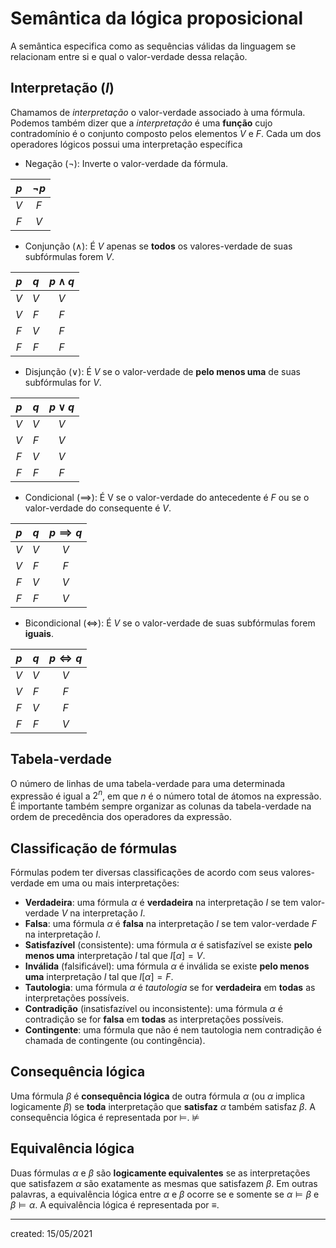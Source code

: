 # Semântica da lógica proposicional
A semântica especifica como as sequências válidas da linguagem se relacionam entre si e qual o valor-verdade dessa relação.

## Interpretação ($I$)
Chamamos de *interpretação* o valor-verdade associado à uma fórmula. Podemos também dizer que a *interpretação* é uma **função** cujo contradomínio é o conjunto composto pelos elementos $V$ e $F$.
Cada um dos operadores lógicos possui uma interpretação específica

- Negação ($\neg$): Inverte o valor-verdade da fórmula.

| $p$ | $\neg p$ |
|:---:|:--------:|
| $V$ |   $F$    |
| $F$ |   $V$    |

- Conjunção ($\land$): É $V$ apenas se **todos** os valores-verdade de suas subfórmulas forem $V$.

| $p$ | $q$ | $p \land q$ |
|:---:|:---:|:-----------:|
| $V$ | $V$ |     $V$     |
| $V$ | $F$ |     $F$     |
| $F$ | $V$ |     $F$     |
| $F$ | $F$ |     $F$     |

- Disjunção ($\lor$): É $V$ se o valor-verdade de **pelo menos uma** de suas subfórmulas for $V$.

| $p$ | $q$ | $p \lor q$ |
|:---:|:---:|:----------:|
| $V$ | $V$ |    $V$     |
| $V$ | $F$ |    $V$     |
| $F$ | $V$ |    $V$     |
| $F$ | $F$ |    $F$     |

- Condicional ($\implies$): É V se o valor-verdade do antecedente é $F$ ou se o valor-verdade do consequente é $V$.

| $p$ | $q$ | $p \implies q$ |
|:---:|:---:|:--------------:|
| $V$ | $V$ |      $V$       |
| $V$ | $F$ |      $F$       |
| $F$ | $V$ |      $V$       |
| $F$ | $F$ |      $V$       |

- Bicondicional ($\iff$): É $V$ se o valor-verdade de suas subfórmulas forem **iguais**.

| $p$ | $q$ | $p \iff q$ |
|:---:|:---:|:--------------:|
| $V$ | $V$ |      $V$       |
| $V$ | $F$ |      $F$       |
| $F$ | $V$ |      $F$       |
| $F$ | $F$ |      $V$       |

## Tabela-verdade
O número de linhas de uma tabela-verdade para uma determinada expressão é igual a $2^n$, em que $n$ é o número total de átomos na expressão. É importante também sempre organizar as colunas da tabela-verdade na ordem de precedência dos operadores da expressão.

## Classificação de fórmulas
Fórmulas podem ter diversas classificações de acordo com seus valores-verdade em uma ou mais interpretações:

- **Verdadeira**: uma fórmula $\alpha$ é **verdadeira** na interpretação $I$ se tem valor-verdade $V$ na interpretação $I$.
- **Falsa**: uma fórmula $\alpha$ é **falsa** na interpretação $I$ se tem valor-verdade $F$ na interpretação $I$.
- **Satisfazível** (consistente): uma fórmula $\alpha$ é satisfazível se existe **pelo menos uma** interpretação $I$ tal que $I[\alpha] = V$.
- **Inválida** (falsificável): uma fórmula $\alpha$ é inválida se existe **pelo menos uma** interpretação $I$ tal que $I[\alpha] = F$.
- **Tautologia**: uma fórmula $\alpha$ é *tautologia* se for **verdadeira** em **todas** as interpretações possíveis.
- **Contradição** (insatisfazível ou inconsistente): uma fórmula $\alpha$ é contradição se for **falsa** em **todas** as interpretações possíveis.
- **Contingente**: uma fórmula que não é nem tautologia nem contradição é chamada de contingente (ou contingência).

## Consequência lógica
Uma fórmula $\beta$ é **consequência lógica** de outra fórmula $\alpha$ (ou $\alpha$ implica logicamente $\beta$) se **toda** interpretação que **satisfaz** $\alpha$ também satisfaz $\beta$.
A consequência lógica é representada por $\vDash$.
$\nvDash$


## Equivalência lógica
Duas fórmulas $\alpha$ e $\beta$ são **logicamente equivalentes** se as interpretações que satisfazem $\alpha$ são exatamente as mesmas que satisfazem $\beta$. Em outras palavras, a equivalência lógica entre $\alpha$ e $\beta$ ocorre se e somente se $\alpha \vDash \beta$ e $\beta \vDash \alpha$.
A equivalência lógica é representada por $\equiv$.

---

created: 15/05/2021
